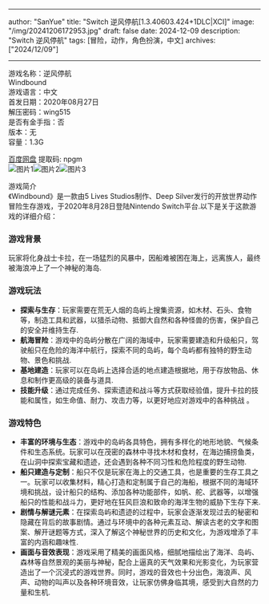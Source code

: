 
---
author: "SanYue"
title: "Switch 逆风停航[1.3.40603.424+1DLC|XCI]"
image: "/img/20241206172953.jpg"
draft: false
date: 2024-12-09
description: "Switch 逆风停航"
tags: [冒险，动作，角色扮演，中文]
archives: ["2024/12/09"]

---

游戏名称：逆风停航   
Windbound    
游戏语言：中文  
首发日期：2020年08月27日  
解压密码：wing515  
是否有金手指：否  
版本：无   
容量：1.3G

[百度网盘](https://pan.baidu.com/s/1-vs1QlqIiHTaAY5LpKkvnQ) 提取码: npgm  
![图片1](/img/01907c.jpg)![图片2](/img/d33746.jpg)![图片3](/img/83cb87.jpg)  

游戏简介  
《Windbound》是一款由5 Lives Studios制作、Deep Silver发行的开放世界动作冒险生存游戏，于2020年8月28日登陆Nintendo Switch平台.以下是关于这款游戏的详细介绍：

### 游戏背景
玩家将化身战士卡拉，在一场猛烈的风暴中，因船难被困在海上，远离族人，最终被海浪冲上了一个神秘的海岛.

### 游戏玩法
- **探索与生存**：玩家需要在荒无人烟的岛屿上搜集资源，如木材、石头、食物等，制造工具和武器，以猎杀动物、抵御大自然和各种怪兽的伤害，保护自己的安全并维持生存.
- **航海冒险**：游戏中的岛屿分散在广阔的海域中，玩家需要建造和升级船只，驾驶船只在危险的海洋中航行，探索不同的岛屿，每个岛屿都有独特的野生动物、景色和挑战.
- **基地建造**：玩家可以在岛屿上选择合适的地点建造根据地，用于存放物品、休息和制作更高级的装备与道具.
- **技能升级**：通过完成任务、探索遗迹和战斗等方式获取经验值，提升卡拉的技能和属性，如生命值、耐力、攻击力等，以更好地应对游戏中的各种挑战 。

### 游戏特色
- **丰富的环境与生态**：游戏中的岛屿各具特色，拥有多样化的地形地貌、气候条件和生态系统。玩家可以在茂密的森林中寻找木材和食材，在海边捕捞鱼类，在山洞中探索宝藏和遗迹，还会遇到各种不同习性和危险程度的野生动物.
- **船只建造与定制**：船只不仅是玩家在海上的交通工具，也是重要的生存工具之一。玩家可以收集材料，精心打造和定制属于自己的海船，根据不同的海域环境和挑战，设计船只的结构、添加各种功能部件，如帆、舵、武器等，以增强船只的性能和战斗力，更好地在狂风巨浪和致命的海洋生物的威胁下生存下来.
- **剧情与解谜元素**：在探索岛屿和遗迹的过程中，玩家会逐渐发现过去的秘密和隐藏在背后的故事剧情。通过与环境中的各种元素互动、解读古老的文字和图案、解开谜题等方式，深入了解这个神秘世界的历史和文化，为游戏增添了丰富的内涵和趣味性.
- **画面与音效表现**：游戏采用了精美的画面风格，细腻地描绘出了海洋、岛屿、森林等自然景观的美丽与神秘，配合上逼真的天气效果和光影变化，为玩家营造出了一个沉浸式的游戏世界。同时，游戏的音效也十分出色，海浪声、风声、动物的叫声以及各种环境音效，让玩家仿佛身临其境，感受到大自然的力量和生机.
